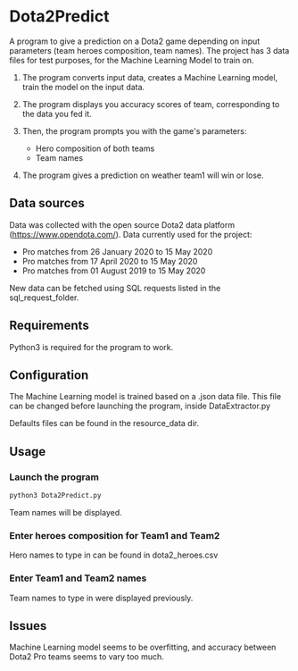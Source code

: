 # Dota2Predict

A program to give a prediction on a Dota2 game depending on input parameters (team heroes composition, team names).
The project has 3 data files for test purposes, for the Machine Learning Model to train on.

1) The program converts input data, creates a Machine Learning model, train the model on the input data.

2) The program displays you accuracy scores of team, corresponding to the data you fed it.

3) Then, the program prompts you with the game's parameters:
	- Hero composition of both teams
	- Team names

4) The program gives a prediction on weather team1 will win or lose.

## Data sources

Data was collected with the open source Dota2 data platform (https://www.opendota.com/).
Data currently used for the project:
- Pro matches from 26 January 2020 to 15 May 2020
- Pro matches from 17 April 2020 to 15 May 2020
- Pro matches from 01 August 2019 to 15 May 2020

New data can be fetched using SQL requests listed in the sql_request_folder.

## Requirements

Python3 is required for the program to work.

## Configuration

The Machine Learning model is trained based on a .json data file.
This file can be changed before launching the program, inside DataExtractor.py

Defaults files can be found in the resource_data dir.

## Usage

### Launch the program

```bash
python3 Dota2Predict.py
```
Team names will be displayed.

### Enter heroes composition for Team1 and Team2

Hero names to type in can be found in dota2_heroes.csv

### Enter Team1 and Team2 names

Team names to type in were displayed previously.

## Issues

Machine Learning model seems to be overfitting, and accuracy between Dota2 Pro teams seems to vary too much.
